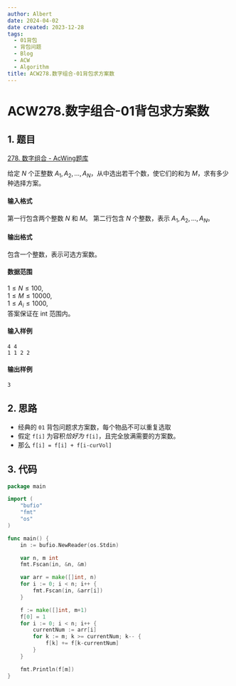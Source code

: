 ```yaml
---
author: Albert
date: 2024-04-02
date created: 2023-12-28
tags:
  - 01背包
  - 背包问题
  - Blog
  - ACW
  - Algorithm
title: ACW278.数字组合-01背包求方案数
---
```


# ACW278.数字组合-01背包求方案数

## 1. 题目

[278. 数字组合 - AcWing题库](https://www.acwing.com/problem/content/280/)

给定 $N$ 个正整数 $A_1,A_2,…,A_N$，从中选出若干个数，使它们的和为 $M$，求有多少种选择方案。

#### 输入格式

第一行包含两个整数 $N$ 和 $M$。
第二行包含 $N$ 个整数，表示 $A_1,A_2,…,A_N$。

#### 输出格式

包含一个整数，表示可选方案数。

#### 数据范围

$1 \le N \le 100$,  
$1 \le M \le 10000$,  
$1 \le A_i \le 1000$,  
答案保证在 int 范围内。

#### 输入样例

```
4 4
1 1 2 2
```

#### 输出样例

```
3
```

## 2. 思路

- 经典的 `01` 背包问题求方案数，每个物品不可以重复选取
- 假定 `f[i]` 为容积*恰好为* `f[i]`，且完全放满需要的方案数。
- 那么 `f[i] = f[i] + f[i-curVol]`

## 3. 代码

```go
package main

import (
	"bufio"
	"fmt"
	"os"
)

func main() {
	in := bufio.NewReader(os.Stdin)

	var n, m int
	fmt.Fscan(in, &n, &m)

	var arr = make([]int, n)
	for i := 0; i < n; i++ {
		fmt.Fscan(in, &arr[i])
	}

	f := make([]int, m+1)
	f[0] = 1
	for i := 0; i < n; i++ {
		currentNum := arr[i]
		for k := m; k >= currentNum; k-- {
			f[k] += f[k-currentNum]
		}
	}

	fmt.Println(f[m])
}

```
